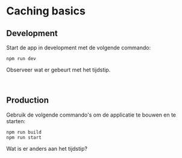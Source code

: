 # Caching basics

## Development

Start de app in development met de volgende commando:

```
npm run dev
```

Observeer wat er gebeurt met het tijdstip.

</br>

## Production

Gebruik de volgende commando's om de applicatie te bouwen en te starten:

```
npm run build
npm run start
```

Wat is er anders aan het tijdstip?
